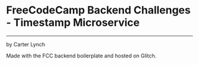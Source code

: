 # FreeCodeCamp Backend Challenges - Timestamp Microservice
---
by Carter Lynch

Made with the FCC backend boilerplate and hosted on Glitch.


